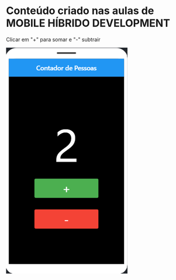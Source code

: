 # Conteúdo criado nas aulas de MOBILE HÍBRIDO DEVELOPMENT

Clicar em "+" para somar e "-" subtrair

![PRINT!](AppContador.png)
